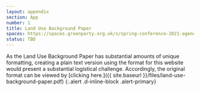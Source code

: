 ```yaml
---
layout: appendix
section: App
number: 1
title: Land Use Background Paper
spaces: https://spaces.greenparty.org.uk/s/spring-conference-2021-agenda-forum2/?contentId=78577
status: TBD
---
```

As the Land Use Background Paper has substantial amounts of unique formatting, creating a plain text version using the format for this website would present a substantial logistical challenge. Accordingly, the original format can be viewed by [clicking here.]({{ site.baseurl }}/files/land-use-background-paper.pdf)
{:.alert .d-inline-block .alert-primary}
